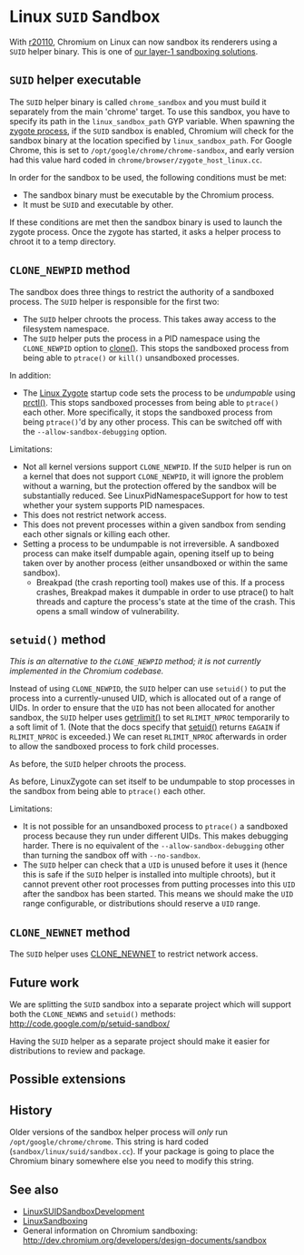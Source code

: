 # Linux `SUID` Sandbox

With [r20110](https://crrev.com/20110), Chromium on Linux can now sandbox its
renderers using a `SUID` helper binary. This is one of
[our layer-1 sandboxing solutions](linux_sandboxing.md).

## `SUID` helper executable

The `SUID` helper binary is called `chrome_sandbox` and you must build it
separately from the main 'chrome' target. To use this sandbox, you have to
specify its path in the `linux_sandbox_path` GYP variable. When spawning the
[zygote process](linux_zygote.md), if the `SUID` sandbox is enabled, Chromium
will check for the sandbox binary at the location specified by
`linux_sandbox_path`. For Google Chrome, this is set to
`/opt/google/chrome/chrome-sandbox`, and early version had this value hard coded
in `chrome/browser/zygote_host_linux.cc`.


In order for the sandbox to be used, the following conditions must be met:

*   The sandbox binary must be executable by the Chromium process.
*   It must be `SUID` and executable by other.

If these conditions are met then the sandbox binary is used to launch the zygote
process. Once the zygote has started, it asks a helper process to chroot it to a
temp directory.

## `CLONE_NEWPID` method

The sandbox does three things to restrict the authority of a sandboxed process.
The `SUID` helper is responsible for the first two:

*   The `SUID` helper chroots the process. This takes away access to the
    filesystem namespace.
*   The `SUID` helper puts the process in a PID namespace using the
    `CLONE_NEWPID` option to
    [clone()](http://www.kernel.org/doc/man-pages/online/pages/man2/clone.2.html).
    This stops the sandboxed process from being able to `ptrace()` or `kill()`
    unsandboxed processes.

In addition:

*   The [Linux Zygote](linux_zygote.md) startup code sets the process to be
    _undumpable_ using
    [prctl()](http://www.kernel.org/doc/man-pages/online/pages/man2/prctl.2.html).
    This stops sandboxed processes from being able to `ptrace()` each other.
    More specifically, it stops the sandboxed process from being `ptrace()`'d by
    any other process. This can be switched off with the
    `--allow-sandbox-debugging` option.

Limitations:

*   Not all kernel versions support `CLONE_NEWPID`. If the `SUID` helper is run
    on a kernel that does not support `CLONE_NEWPID`, it will ignore the problem
    without a warning, but the protection offered by the sandbox will be
    substantially reduced. See LinuxPidNamespaceSupport for how to test whether
    your system supports PID namespaces.
*   This does not restrict network access.
*   This does not prevent processes within a given sandbox from sending each
    other signals or killing each other.
*   Setting a process to be undumpable is not irreversible. A sandboxed process
    can make itself dumpable again, opening itself up to being taken over by
    another process (either unsandboxed or within the same sandbox).
    *   Breakpad (the crash reporting tool) makes use of this. If a process
        crashes, Breakpad makes it dumpable in order to use ptrace() to halt
        threads and capture the process's state at the time of the crash. This
        opens a small window of vulnerability.

## `setuid()` method

_This is an alternative to the `CLONE_NEWPID` method; it is not currently
implemented in the Chromium codebase._

Instead of using `CLONE_NEWPID`, the `SUID` helper can use `setuid()` to put the
process into a currently-unused UID, which is allocated out of a range of UIDs.
In order to ensure that the `UID` has not been allocated for another sandbox,
the `SUID` helper uses
[getrlimit()](http://www.kernel.org/doc/man-pages/online/pages/man2/getrlimit.2.html)
to set `RLIMIT_NPROC` temporarily to a soft limit of 1. (Note that the docs
specify that [setuid()](http://www.kernel.org/doc/man-pages/online/pages/man2/setuid.2.html)
returns `EAGAIN` if `RLIMIT_NPROC` is exceeded.)  We can reset `RLIMIT_NPROC`
afterwards in order to allow the sandboxed process to fork child processes.

As before, the `SUID` helper chroots the process.

As before, LinuxZygote can set itself to be undumpable to stop processes in the
sandbox from being able to `ptrace()` each other.

Limitations:

*   It is not possible for an unsandboxed process to `ptrace()` a sandboxed
    process because they run under different UIDs. This makes debugging harder.
    There is no equivalent of the `--allow-sandbox-debugging` other than turning
    the sandbox off with `--no-sandbox`.
*   The `SUID` helper can check that a `UID` is unused before it uses it (hence
    this is safe if the `SUID` helper is installed into multiple chroots), but
    it cannot prevent other root processes from putting processes into this
    `UID` after the sandbox has been started. This means we should make the
    `UID` range configurable, or distributions should reserve a `UID` range.

## `CLONE_NEWNET` method

The `SUID` helper uses
[CLONE_NEWNET](http://www.kernel.org/doc/man-pages/online/pages/man2/clone.2.html)
to restrict network access.

## Future work

We are splitting the `SUID` sandbox into a separate project which will support
both the `CLONE_NEWNS` and `setuid()` methods:
http://code.google.com/p/setuid-sandbox/

Having the `SUID` helper as a separate project should make it easier for
distributions to review and package.

## Possible extensions

## History

Older versions of the sandbox helper process will _only_ run
`/opt/google/chrome/chrome`. This string is hard coded
(`sandbox/linux/suid/sandbox.cc`). If your package is going to place the
Chromium binary somewhere else you need to modify this string.

## See also

*   [LinuxSUIDSandboxDevelopment](linux_suid_sandbox_development.md)
*   [LinuxSandboxing](linux_sandboxing.md)
*   General information on Chromium sandboxing:
    http://dev.chromium.org/developers/design-documents/sandbox
